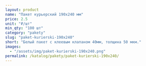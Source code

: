 ```yaml
---
layout: product
name: "Пакет курьерский 190x240 мм"
price: 2.5
unit: "₽/шт"
min_qty: "100 шт"
category: "pakety"
slug: "paket-kurierski-190x240"
short: "Белый пакет с клеевым клапаном 40мм, толщина 50 мкм."
images:
  - "/assets/img/paket-kurierski-190x240.png"
permalink: /katalog/pakety/paket-kurierski-190x240/
---
```

